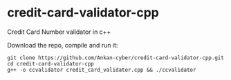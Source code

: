 # credit-card-validator-cpp
Credit Card Number validator in c++

Download the repo, compile and run it:
```
git clone https://github.com/Ankan-cyber/credit-card-validator-cpp.git
cd credit-card-validator-cpp
g++ -o ccvalidator credit_card_validator.cpp && ./ccvalidator
```
